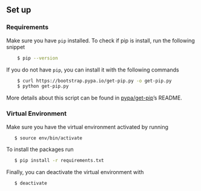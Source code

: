 
## **Set up**

### Requirements
Make sure you have `pip` installed. To check if pip is install, run the following snippet 
```bash
    $ pip --version
```

If you do not have `pip`, you can install it with the following commands
```bash 
    $ curl https://bootstrap.pypa.io/get-pip.py -o get-pip.py
    $ python get-pip.py
```

More details about this script can be found in [pypa/get-pip](https://github.com/pypa/get-pip)’s README.

### Virtual Environment

Make sure you have the virtual environment activated by running
```bash
   $ source env/bin/activate
```

To install the packages run
```bash 
   $ pip install -r requirements.txt
```

Finally, you can deactivate the virtual environment with
```bash
   $ deactivate
```
